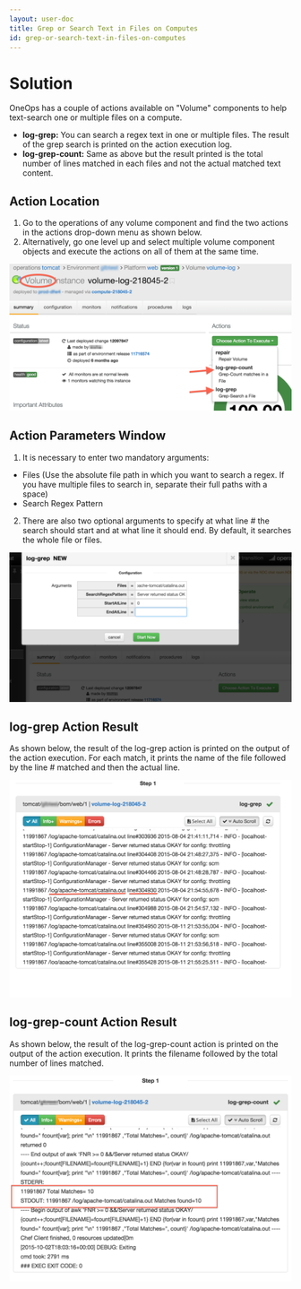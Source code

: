 ```yaml
---
layout: user-doc
title: Grep or Search Text in Files on Computes
id: grep-or-search-text-in-files-on-computes
---
```


# Solution

OneOps has a couple of actions available on "Volume" components to help text-search one or multiple files on a compute.


* **log-grep:** You can search a regex text in one or multiple files. The result of the grep search is printed on the action execution log.
* **log-grep-count:** Same as above but the result printed is the total number of lines matched in each files and not the actual matched text content.

## Action Location


1. Go to the operations of any volume component and find the two actions in the actions drop-down menu as shown below. 
2. Alternatively, go one level up and select multiple volume component objects and execute the actions on all of them at the same time.

![Grep action location](/assets/docs/local/images/grep-action-location.png)

## Action Parameters Window


1. It is necessary to enter two mandatory arguments:
  * Files (Use the absolute file path in which you want to search a regex. If you have multiple files to search in, separate their full paths with a space)
  * Search Regex Pattern
2. There are also two optional arguments to specify at what line # the search should start and at what line it should end. By default, it searches the whole file or files.

![Grep log new](/assets/docs/local/images/grep-log-new.png)
 
## log-grep Action Result

As shown below, the result of the log-grep action is printed on the output of the action execution. For each match, it prints the name of the file followed by the line # matched and then the actual line.

![Log grep action result](/assets/docs/local/images/log-grep-action-result.png)

## log-grep-count Action Result

As shown below, the result of the log-grep-count action is printed on the output of the action execution. It prints the filename followed by the total number of lines matched. 

![Log grep count action result](/assets/docs/local/images/log-grep-count-action-result.png)

